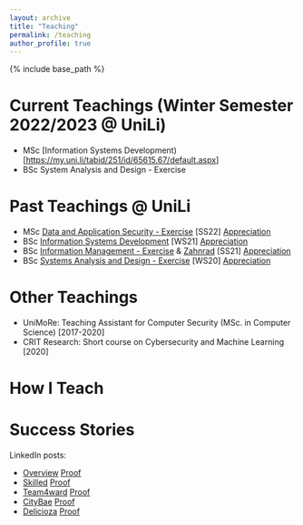 ```yaml
---
layout: archive
title: "Teaching"
permalink: /teaching
author_profile: true
---
```


{% include base_path %}

Current Teachings (Winter Semester 2022/2023 @ UniLi)
======
* <span class='badge badge-primary'><i class="fa fa-graduation-cap" aria-hidden="true"></i>MSc</span> [Information Systems Development)[https://my.uni.li/tabid/251/id/65615.67/default.aspx]
* <span class='badge badge-danger'><i class="fa fa-graduation-cap" aria-hidden="true"></i>BSc</span> System Analysis and Design - Exercise 

Past Teachings @ UniLi
======
* <span class='badge badge-primary'><i class="fa fa-graduation-cap" aria-hidden="true"></i>MSc</span> [Data and Application Security - Exercise](https://my.uni.li/tabid/251/id/63771.67/default.aspx) [SS22] <a class="btn btn-outline-primary" href="{{ base_path }}/files/feedback/das22.png" target="_blank" rel="noopener">Appreciation</a>
* <span class='badge badge-danger'><i class="fa fa-graduation-cap" aria-hidden="true"></i>BSc</span> [Information Systems Development](https://my.uni.li/tabid/251/id/63054.67/default.aspx) [WS21] <a class="btn btn-outline-primary" href="{{ base_path }}/files/feedback/isd20.png" target="_blank" rel="noopener">Appreciation</a>
* <span class='badge badge-danger'><i class="fa fa-graduation-cap"  aria-hidden="true"></i>BSc</span> [Information Management - Exercise](https://my.uni.li/tabid/251/id/61542.67/default.aspx) & [Zahnrad](https://my.uni.li/tabid/251/id/61584.67/default.aspx) [SS21] <a class="btn btn-outline-primary" href="{{ base_path }}/files/feedback/im21.png" target="_blank" rel="noopener">Appreciation</a>
* <span class='badge badge-danger'><i class="fa fa-graduation-cap" aria-hidden="true"></i>BSc</span> [Systems Analysis and Design - Exercise](https://my.uni.li/tabid/251/id/59692.67/default.aspx) [WS20] <a class="btn btn-outline-primary" href="{{ base_path }}/files/feedback/sad20.png" target="_blank" rel="noopener">Appreciation</a>
 
Other Teachings
====== 
* UniMoRe: Teaching Assistant for Computer Security (MSc. in Computer Science) [2017-2020]
* CRIT Research: Short course on Cybersecurity and Machine Learning [2020]


How I Teach
====== 



Success Stories
======

LinkedIn posts:
* [Overview](https://www.linkedin.com/pulse/computer-science-fun-universit-t-liechtenstein/) <a class="btn btn-outline-primary my-1 mr-1 btn-sm" href="{{ base_path }}/files/success/isd21_overview.png" target="_blank" rel="noopener">Proof</a>
* [Skilled](https://www.linkedin.com/pulse/how-select-most-suitable-employee-given-task-/) <a class="btn btn-outline-primary my-1 mr-1 btn-sm" href="{{ base_path }}/files/success/isd21_skilled.png" target="_blank" rel="noopener">Proof</a>
* [Team4ward](https://www.linkedin.com/pulse/looking-cheap-fuel-station-nearby-ask-alexa-/) <a class="btn btn-outline-primary my-1 mr-1 btn-sm" href="{{ base_path }}/files/success/isd21_team4ward.png" target="_blank" rel="noopener">Proof</a>
* [CityBae](https://www.linkedin.com/pulse/planning-next-city-visit-let-citybae-guide-you-/) <a class="btn btn-outline-primary my-1 mr-1 btn-sm" href="{{ base_path }}/files/success/isd21_citybae.png" target="_blank" rel="noopener">Proof</a>
* [Delicioza](https://www.linkedin.com/posts/advije-rizvani-124006227_unili-university-liechtenstein-activity-6912382791099793408-VzgR?utm_source=linkedin_share&utm_medium=member_desktop_web)
<a class="btn btn-outline-primary my-1 mr-1 btn-sm" href="{{ base_path }}/files/success/isd21_delicioza.png" target="_blank" rel="noopener">Proof</a>


